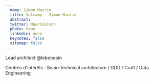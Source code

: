 ```yaml
---
  name: Simon Maurin
  title: Volcamp - Simon Maurin
  abstract: 
  twitter: MaurinSimon
  photo: none
  linkedin: none
  keynotes: false
  sitemap: false
---
```

Lead architect @leboncoin

Centres d'intérêts : Socio-technical architecture / DDD / Craft / Data Engineering

